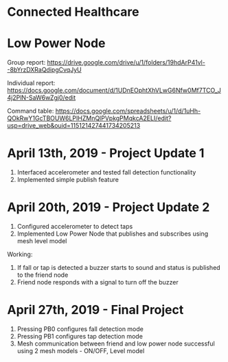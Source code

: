 # Connected Healthcare  

# Low Power Node  
Group report: https://drive.google.com/drive/u/1/folders/19hdArP41vl--8bYrzDXRaQdipgCvqJyU  

Individual report: https://docs.google.com/document/d/1UDnEOphtXhVLwG6Nfw0Mf7TCO_J4j2PlN-SaW6wZgj0/edit  

Command table: https://docs.google.com/spreadsheets/u/1/d/1uHh-QOkRwY1GcTBOUW6LPIHZMnQlPVpkgPMqkcA2ELI/edit?usp=drive_web&ouid=115121427441734205213

# April 13th, 2019 - Project Update 1  

1) Interfaced accelerometer and tested fall detection functionality  
2) Implemented simple publish feature  


# April 20th, 2019 - Project Update 2  

1) Configured accelerometer to detect taps  
2) Implemented Low Power Node that publishes and subscribes using mesh level model  

Working:  
1) If fall or tap is detected a buzzer starts to sound and status is published to the friend node  
2) Friend node responds with a signal to turn off the buzzer  

# April 27th, 2019 - Final Project
1) Pressing PB0 configures fall detection mode  
2) Pressing PB1 configures tap detection mode  
3) Mesh communication between friend and low power node successful using 2 mesh models - ON/OFF, Level model   


